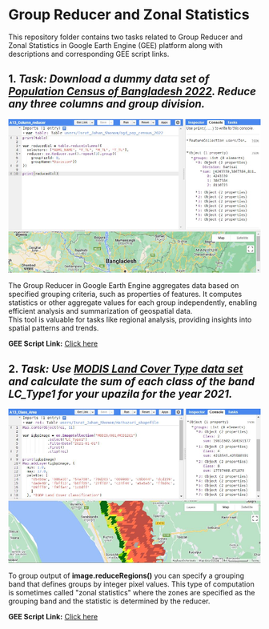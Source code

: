 # Group Reducer and Zonal Statistics
This repository folder contains two tasks related to Group Reducer and Zonal Statistics in Google Earth Engine (GEE) platform along with descriptions and corresponding GEE script links.
## 1. ***Task:** Download a dummy data set of [Population Census of Bangladesh 2022](https://data.humdata.org/dataset/cod-ps-bgd/resource/f23d4da2-e473-4960-9d94-37df92c8d044). Reduce any three columns and group division.*  
  
![Model](https://github.com/Israt-Jahan-Shonom/Google_Earth_Engine/blob/main/Group-Reducer-and-Zonal-Statistics/Column_reducer.JPG)  
  
The Group Reducer in Google Earth Engine aggregates data based on specified grouping criteria, such as properties of features. It computes statistics or other aggregate values for each group independently, enabling efficient analysis and summarization of geospatial data.<br>
This tool is valuable for tasks like regional analysis, providing insights into spatial patterns and trends.<br>  
  
<b>GEE Script Link:</b> [Click here](https://code.earthengine.google.com/a23f963e0f4ac87faacf46994969f78b)  
  
## 2. ***Task:** Use [MODIS Land Cover Type data set](https://developers.google.com/earth-engine/datasets/catalog/MODIS_061_MCD12Q1#bands) and calculate the sum of each class of the band LC_Type1 for your upazila for the year 2021.*  
  
![Model](https://github.com/Israt-Jahan-Shonom/Google_Earth_Engine/blob/main/Group-Reducer-and-Zonal-Statistics/Class_Area.JPG)  
  
To group output of **image.reduceRegions()** you can specify a grouping band that defines groups by integer pixel values. This type of computation is sometimes called "zonal statistics" where the zones are specified as the grouping band and the statistic is determined by the reducer.<br>  
  
<b>GEE Script Link:</b> [Click here](https://code.earthengine.google.com/8b6e707262289fd03a8f7407608efe75)  
